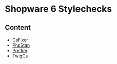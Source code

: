 # Shopware 6 Stylechecks

## Content
* [CsFixer](./csfixer/csfixer.md)
* [PhpStan](./phpstan/phpstan.md)
* [Prettier](./prettier/prettier.md)
* [TwigCs](./twigcs/twigcs.md)